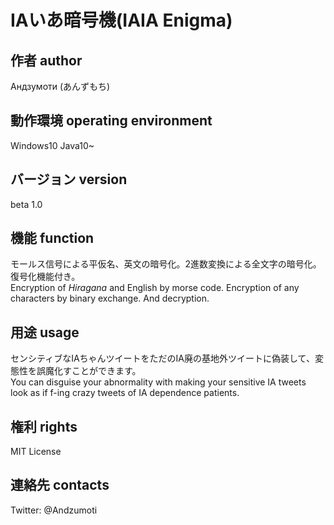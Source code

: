 IAいあ暗号機(IAIA Enigma)
===============================

作者 author
-------------------------------

Андзумоти (あんずもち)

動作環境 operating environment
-------------------------------

Windows10 Java10\~ 

バージョン version
-------------------------------

beta 1.0

機能 function
-------------------------------

モールス信号による平仮名、英文の暗号化。2進数変換による全文字の暗号化。
復号化機能付き。  
Encryption of *Hiragana* and English by morse code. Encryption of any characters by binary exchange. And decryption.

用途 usage
-------------------------------

センシティブなIAちゃんツイートをただのIA廃の基地外ツイートに偽装して、変態性を誤魔化すことができます。  
You can disguise your abnormality with making your sensitive IA tweets look as if f-ing crazy tweets of IA dependence patients.

権利 rights
-------------------------------

MIT License 

連絡先 contacts
-------------------------------

Twitter: @Andzumoti
